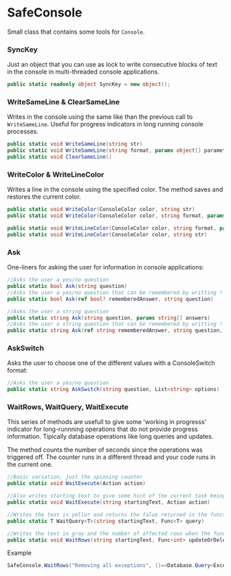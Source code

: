 
# SafeConsole

Small class that contains some tools for `Console`. 

### SyncKey

Just an object that you can use as lock to write consecutive blocks of text in the console in multi-threaded console applications.  

```C#
public static readonly object SyncKey = new object();
```

### WriteSameLine & ClearSameLine

Writes in the console using the same like than the previous call to `WriteSameLine`. Useful for progress indicators in long running console processes. 

```C#
public static void WriteSameLine(string str)
public static void WriteSameLine(string format, params object[] parameters)
public static void ClearSameLine()        
```


### WriteColor & WriteLineColor

Writes a line in the console using the specified color. The method saves and restores the current color.

```C#
public static void WriteColor(ConsoleColor color, string str)
public static void WriteColor(ConsoleColor color, string format, params object[] parameters) 

public static void WriteLineColor(ConsoleColor color, string format, params object[] parameters)
public static void WriteLineColor(ConsoleColor color, string str)   
```

### Ask

One-liners for asking the user for information in console applications: 

```C#
//Asks the user a yes/no question
public static bool Ask(string question) 
//Asks the user a yes/no question that can be remembered by writting !
public static bool Ask(ref bool? rememberedAnswer, string question) 

//Asks the user a string question
public static string Ask(string question, params string[] answers)
//Asks the user a string question that can be remembered by writting !
public static string Ask(ref string rememberedAnswer, string question, params string[] answers)   
```

### AskSwitch

Asks the user to choose one of the different values with a ConsoleSwitch format: 

```C#
//Asks the user a yes/no question
public static string AskSwitch(string question, List<string> options)
```

### WaitRows, WaitQuery, WaitExecute

This series of methods are usefull to give some 'working in progresss' indicator for long-runnning operations that do not provide progress information. Tipically database operations like long queries and updates. 

The method counts the number of seconds since the operations was triggered off. The counter runs in a different thread and your code runs in the current one. 

```C#
//Basic variation, just the spinning counter
public static void WaitExecute(Action action)  

//Also writes starting text to give some hint of the current task being done
public static void WaitExecute(string startingText, Action action) 

//Writes the text in yellor and returns the falue returned in the function, usefull for long running queries
public static T WaitQuery<T>(string startingText, Func<T> query)

//Writes the text in gray and the number of affected rows when the function is finished. Usefull for long UnsafeInsert/UnsafeDelete/UnsafeUpdate
public static void WaitRows(string startingText, Func<int> updateOrDelete)
```

Example

```C#
SafeConsole.WaitRows("Removing all exceptions", ()=>Database.Query<ExceptonDN>().UnsafeDelete());
```



